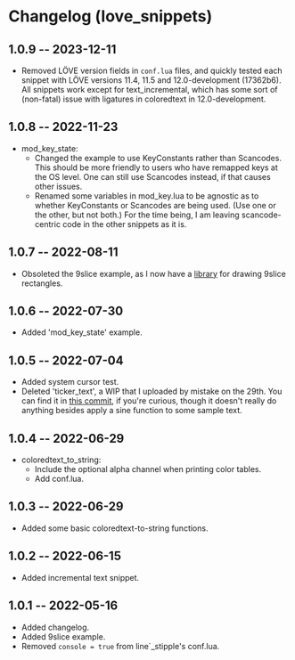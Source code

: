 # Changelog (love\_snippets)

## 1.0.9 -- 2023-12-11
* Removed LÖVE version fields in `conf.lua` files, and quickly tested each snippet with LÖVE versions 11.4, 11.5 and 12.0-development (17362b6). All snippets work except for text\_incremental, which has some sort of (non-fatal) issue with ligatures in coloredtext in 12.0-development.

## 1.0.8 -- 2022-11-23
* mod\_key\_state:
  * Changed the example to use KeyConstants rather than Scancodes. This should be more friendly to users who have remapped keys at the OS level. One can still use Scancodes instead, if that causes other issues.
  * Renamed some variables in mod\_key.lua to be agnostic as to whether KeyConstants or Scancodes are being used. (Use one or the other, but not both.) For the time being, I am leaving scancode-centric code in the other snippets as it is.

## 1.0.7 -- 2022-08-11
* Obsoleted the 9slice example, as I now have a [library](https://github.com/rabbitboots/quad_slice) for drawing 9slice rectangles.

## 1.0.6 -- 2022-07-30
* Added 'mod\_key\_state' example.

## 1.0.5 -- 2022-07-04
* Added system cursor test.
* Deleted 'ticker_text', a WIP that I uploaded by mistake on the 29th. You can find it in [this commit](https://github.com/rabbitboots/love_snippets/commit/4dfa122da4a684a93b5853637e00e4c016d04a31), if you're curious, though it doesn't really do anything besides apply a sine function to some sample text.

## 1.0.4 -- 2022-06-29
* coloredtext\_to\_string:
  * Include the optional alpha channel when printing color tables.
  * Add conf.lua.

## 1.0.3 -- 2022-06-29
* Added some basic coloredtext-to-string functions.

## 1.0.2 -- 2022-06-15
* Added incremental text snippet.

## 1.0.1 -- 2022-05-16
* Added changelog.
* Added 9slice example.
* Removed `console = true` from line`_stipple's conf.lua.

